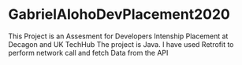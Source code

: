 # GabrielAlohoDevPlacement2020
This Project is an Assesment for Developers Intenship Placement at Decagon and UK TechHub
The project is Java. I have used Retrofit to perform network call and fetch Data from the API
